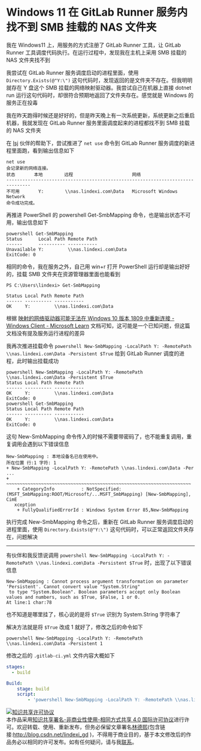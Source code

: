 
# Windows 11 在 GitLab Runner 服务内找不到 SMB 挂载的 NAS 文件夹

我在 Windows11 上，用服务的方式注册了 GitLab Runner 工具，让  GitLab Runner 工具调度代码执行。在运行过程中，发现我在主机上采用 SMB 挂载的 NAS 文件夹找不到

<!--more-->


<!-- CreateTime:2025/04/16 07:23:59 -->

<!-- 发布 -->
<!-- 博客 -->

我尝试在 GitLab Runner 服务调度启动的进程里面，使用 `Directory.Exists(@"Y:\")` 这句代码时，发现返回的是文件夹不存在。但我明明就存在 Y 盘这个 SMB 挂载的网络映射驱动器。我尝试自己在机器上直接 dotnet run 运行这句代码时，却很符合预期地返回了文件夹存在。感觉就是 Windows 的服务正在投毒

我在昨天跑得时候还是好好的，但是昨天晚上有一次系统更新，系统更新之后重启机器，我就发现在 GitLab Runner 服务里面调度起来的进程都找不到 SMB 挂载的 NAS 文件夹

在 [lsj](https://blog.sdlsj.net) 伙伴的帮助下，尝试推进了 `net use` 命令到 GitLab Runner 服务调度的新进程里面跑，看到输出信息如下

```
net use
会记录新的网络连接。
状态       本地        远程                      网络
-------------------------------------------------------------------------------
不可用       Y:        \\nas.lindexi.com\Data   Microsoft Windows Network
命令成功完成。
```

再推进 PowerShell 的 powershell Get-SmbMapping 命令，也是输出状态不可用，输出信息如下

```
powershell Get-SmbMapping
Status      Local Path Remote Path            
------      ---------- -----------            
Unavailable Y:         \\nas.lindexi.com\Data
ExitCode: 0
```

相同的命令，我在服务之外，自己用 win+r 打开 PowerShell 运行却是输出好好的，挂载 SMB 文件夹在资源管理器里面也能看到

```
PS C:\Users\lindexi> Get-SmbMapping

Status Local Path Remote Path
------ ---------- -----------
OK     Y:         \\nas.lindexi.com\Data
```

根据 [映射的网络驱动器可能无法在 Windows 10 版本 1809 中重新连接 - Windows Client - Microsoft Learn](https://learn.microsoft.com/zh-cn/troubleshoot/windows-client/networking/mapped-network-drive-fail-reconnect ) 文档可知，这可能是一个已知问题，但这篇文档没有提及服务运行进程的差异

我再次推进挂载命令 `powershell New-SmbMapping -LocalPath Y: -RemotePath \\nas.lindexi.com\Data -Persistent $True` 给到 GitLab Runner 调度的进程，此时输出挂载成功

```
powershell New-SmbMapping -LocalPath Y: -RemotePath \\nas.lindexi.com\Data -Persistent $True
Status Local Path Remote Path            
------ ---------- -----------            
OK     Y:         \\nas.lindexi.com\Data
ExitCode: 0
powershell Get-SmbMapping
Status Local Path Remote Path            
------ ---------- -----------            
OK     Y:         \\nas.lindexi.com\Data
ExitCode: 0
```

这句 New-SmbMapping 命令传入的时候不需要带密码了，也不能重复调用，重复调用会遇到以下错误信息

```
New-SmbMapping : 本地设备名已在使用中。 
所在位置 行:1 字符: 1
+ New-SmbMapping -LocalPath Y: -RemotePath \\nas.lindexi.com\Data -Per ...
+ ~~~~~~~~~~~~~~~~~~~~~~~~~~~~~~~~~~~~~~~~~~~~~~~~~~~~~~~~~~~~~~~~~~~~~
    + CategoryInfo          : NotSpecified: (MSFT_SmbMapping:ROOT/Microsoft/...MSFT_SmbMapping) [New-SmbMapping], CimE 
   xception
    + FullyQualifiedErrorId : Windows System Error 85,New-SmbMapping
```

执行完成 New-SmbMapping 命令之后，重新在 GitLab Runner 服务调度启动的进程里面，使用 `Directory.Exists(@"Y:\")` 这句代码时，可以正常返回文件夹存在，问题解决

---

有伙伴和我反馈说调用 `powershell New-SmbMapping -LocalPath Y: -RemotePath \\nas.lindexi.com\Data -Persistent $True` 时，出现了以下错误信息

```
New-SmbMapping : Cannot process argument transformation on parameter 'Persistent'. Cannot convert value "System.String"
 to type "System.Boolean". Boolean parameters accept only Boolean values and numbers, such as $True, $False, 1 or 0.
At line:1 char:78
```

也不知道是哪里挂了，核心说的是将 `$True` 识别为 System.String 字符串了

解决方法就是将 `$True` 改成 1 就好了，修改之后的命令如下

```
powershell New-SmbMapping -LocalPath Y: -RemotePath \\nas.lindexi.com\Data -Persistent 1
```

修改之后的 `.gitlab-ci.yml` 文件内容大概如下

```yml
stages:
  - build

Build:
    stage: build
    script:
        - 'powershell New-SmbMapping -LocalPath Y: -RemotePath \\nas.lindexi.com\Data -Persistent 1'
```




<a rel="license" href="http://creativecommons.org/licenses/by-nc-sa/4.0/"><img alt="知识共享许可协议" style="border-width:0" src="https://licensebuttons.net/l/by-nc-sa/4.0/88x31.png" /></a><br />本作品采用<a rel="license" href="http://creativecommons.org/licenses/by-nc-sa/4.0/">知识共享署名-非商业性使用-相同方式共享 4.0 国际许可协议</a>进行许可。欢迎转载、使用、重新发布，但务必保留文章署名[林德熙](http://blog.csdn.net/lindexi_gd)(包含链接:http://blog.csdn.net/lindexi_gd )，不得用于商业目的，基于本文修改后的作品务必以相同的许可发布。如有任何疑问，请与我[联系](mailto:lindexi_gd@163.com)。